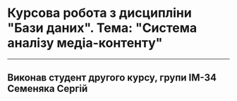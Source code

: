 # Курсова робота з дисципліни "Бази даних". Тема: "Система аналізу медіа-контенту"
___
## Виконав студент другого курсу, групи ІМ-34 Семеняка Сергій